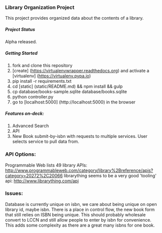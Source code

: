 ### Library Organization Project

This project provides organized data about the contents of a library.


##### Project Status

Alpha released.


##### Getting Started
1. fork and clone this repository
2. [create] (https://virtualenvwrapper.readthedocs.org) and activate a [virtualenv] (https://virtualenv.pypa.io)
3. pip install -r requirements.txt
4. cd [static] (static/README.md) && npm install && gulp
5. cp database/books-sample.sqlite database/books.sqlite
6. python controller.py
7. go to [localhost:5000] (http://localhost:5000) in the browser


##### Features on-deck:

1. Advanced Search
2. API
3. New Book submit-by-isbn with requests to multiple services. User selects service to pull data from.


### API Options:

Programmable Web lists 49 library APIs:
http://www.programmableweb.com/category/library%2Breference/apis?category=20272%2C20066
librarything seems to be a very good 'tooling' api: http://www.librarything.com/api

### Issues:

Database is currently unique on isbn, we care about being unique on open library id, maybe isbn.
There is a place in control flow, the new book form that still relies on ISBN being unique. This should probably wholesale convert to LCCN and still allow people to enter by isbn for convenience. This adds some complexity as there are a great many isbns for one book.
